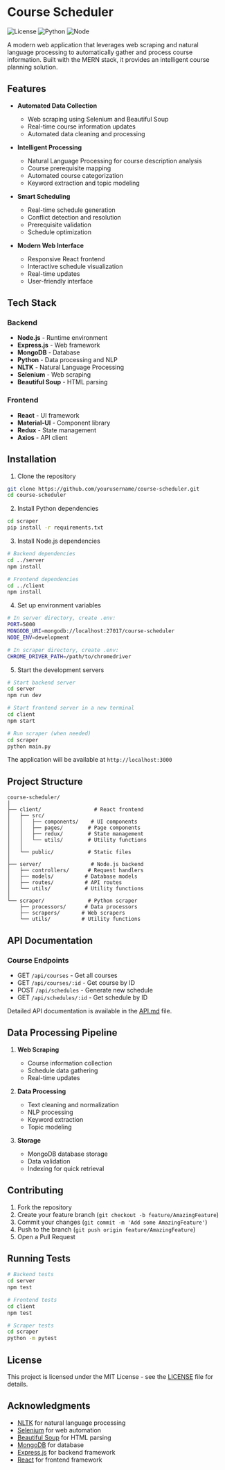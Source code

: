 # Course Scheduler

![License](https://img.shields.io/badge/license-MIT-blue.svg)
![Python](https://img.shields.io/badge/python-3.8%2B-blue)
![Node](https://img.shields.io/badge/node-14.x-green)

A modern web application that leverages web scraping and natural language processing to automatically gather and process course information. Built with the MERN stack, it provides an intelligent course planning solution.

## Features

- **Automated Data Collection**
  - Web scraping using Selenium and Beautiful Soup
  - Real-time course information updates
  - Automated data cleaning and processing

- **Intelligent Processing**
  - Natural Language Processing for course description analysis
  - Course prerequisite mapping
  - Automated course categorization
  - Keyword extraction and topic modeling

- **Smart Scheduling**
  - Real-time schedule generation
  - Conflict detection and resolution
  - Prerequisite validation
  - Schedule optimization

- **Modern Web Interface**
  - Responsive React frontend
  - Interactive schedule visualization
  - Real-time updates
  - User-friendly interface

## Tech Stack

### Backend
- **Node.js** - Runtime environment
- **Express.js** - Web framework
- **MongoDB** - Database
- **Python** - Data processing and NLP
- **NLTK** - Natural Language Processing
- **Selenium** - Web scraping
- **Beautiful Soup** - HTML parsing

### Frontend
- **React** - UI framework
- **Material-UI** - Component library
- **Redux** - State management
- **Axios** - API client

## Installation

1. Clone the repository
```bash
git clone https://github.com/yourusername/course-scheduler.git
cd course-scheduler
```

2. Install Python dependencies
```bash
cd scraper
pip install -r requirements.txt
```

3. Install Node.js dependencies
```bash
# Backend dependencies
cd ../server
npm install

# Frontend dependencies
cd ../client
npm install
```

4. Set up environment variables
```bash
# In server directory, create .env:
PORT=5000
MONGODB_URI=mongodb://localhost:27017/course-scheduler
NODE_ENV=development

# In scraper directory, create .env:
CHROME_DRIVER_PATH=/path/to/chromedriver
```

5. Start the development servers
```bash
# Start backend server
cd server
npm run dev

# Start frontend server in a new terminal
cd client
npm start

# Run scraper (when needed)
cd scraper
python main.py
```

The application will be available at `http://localhost:3000`

## Project Structure

```
course-scheduler/
│
├── client/                 # React frontend
│   ├── src/
│   │   ├── components/    # UI components
│   │   ├── pages/        # Page components
│   │   ├── redux/        # State management
│   │   └── utils/        # Utility functions
│   │
│   └── public/           # Static files
│
├── server/                # Node.js backend
│   ├── controllers/      # Request handlers
│   ├── models/          # Database models
│   ├── routes/          # API routes
│   └── utils/           # Utility functions
│
└── scraper/              # Python scraper
    ├── processors/      # Data processors
    ├── scrapers/       # Web scrapers
    └── utils/          # Utility functions
```

## API Documentation

### Course Endpoints
- GET `/api/courses` - Get all courses
- GET `/api/courses/:id` - Get course by ID
- POST `/api/schedules` - Generate new schedule
- GET `/api/schedules/:id` - Get schedule by ID

Detailed API documentation is available in the [API.md](API.md) file.

## Data Processing Pipeline

1. **Web Scraping**
   - Course information collection
   - Schedule data gathering
   - Real-time updates

2. **Data Processing**
   - Text cleaning and normalization
   - NLP processing
   - Keyword extraction
   - Topic modeling

3. **Storage**
   - MongoDB database storage
   - Data validation
   - Indexing for quick retrieval

## Contributing

1. Fork the repository
2. Create your feature branch (`git checkout -b feature/AmazingFeature`)
3. Commit your changes (`git commit -m 'Add some AmazingFeature'`)
4. Push to the branch (`git push origin feature/AmazingFeature`)
5. Open a Pull Request

## Running Tests

```bash
# Backend tests
cd server
npm test

# Frontend tests
cd client
npm test

# Scraper tests
cd scraper
python -m pytest
```

## License

This project is licensed under the MIT License - see the [LICENSE](LICENSE) file for details.

## Acknowledgments

- [NLTK](https://www.nltk.org/) for natural language processing
- [Selenium](https://www.selenium.dev/) for web automation
- [Beautiful Soup](https://www.crummy.com/software/BeautifulSoup/) for HTML parsing
- [MongoDB](https://www.mongodb.com/) for database
- [Express.js](https://expressjs.com/) for backend framework
- [React](https://reactjs.org/) for frontend framework

